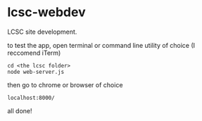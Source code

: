 lcsc-webdev
===========

LCSC site development.

to test the app, open terminal or command line utility of choice (I reccomend iTerm)
```
cd <the lcsc folder>
node web-server.js
```
then go to chrome or browser of choice
```
localhost:8000/
```
all done!

